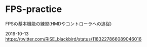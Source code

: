# FPS-practice
FPSの基本機能の練習(HMDやコントローラへの追従)

2019-10-13
https://twitter.com/RiSE_blackbird/status/1183227866089046016
